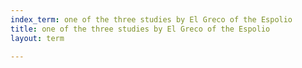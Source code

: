 ```yaml
---
index_term: one of the three studies by El Greco of the Espolio
title: one of the three studies by El Greco of the Espolio
layout: term

---
```

